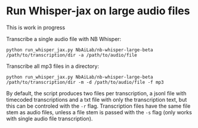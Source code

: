 # Run Whisper-jax on large audio files



This is work in progress

Transcribe a single audio file with NB Whisper:
```
python run_whisper_jax.py NbAiLab/nb-whisper-large-beta /path/to/transcription/dir -a /path/to/audio/file
```

Transcribe all mp3 files in a directory:
```
python run_whisper_jax.py NbAiLab/nb-whisper-large-beta /path/to/transcription/dir -m -d /path/to/audio/file -f mp3 
```

By default, the script produces two files per transcription, a jsonl file with timecoded transcriptions and a txt file
with only the transcription text, but this can be controled with the `-r` flag. Transcription files have the same file
stem as audio files, unless a file stem is passed with the `-s` flag (only works with single audio file transcription).